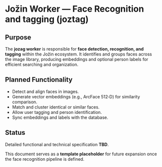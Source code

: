 # Jožin Worker — Face Recognition and tagging (joztag)

## Purpose
The **jozag worker** is responsible for **face detection, recognition, and tagging** within the Jožin ecosystem. It identifies and groups faces across the image library, producing embeddings and optional person labels for efficient searching and organization.

## Planned Functionality
- Detect and align faces in images.
- Generate vector embeddings (e.g., ArcFace 512‑D) for similarity comparison.
- Match and cluster identical or similar faces.
- Allow user tagging and person identification.
- Sync embeddings and labels with the database.

## Status
Detailed functional and technical specification **TBD**.

This document serves as a **template placeholder** for future expansion once the face recognition pipeline is defined.
